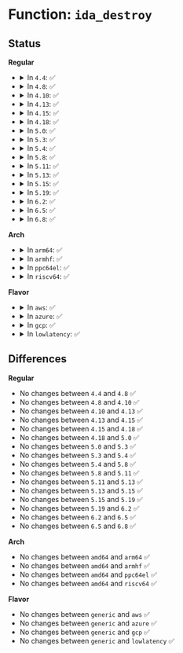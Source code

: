 # Function: <code>ida_destroy</code>

## Status
<b>Regular</b>
<ul>
<li>
<details>
<summary>In <code>4.4</code>: ✅</summary>

```c
void ida_destroy(struct ida *ida);
```

**Collision:** Unique Global

**Inline:** No

**Transformation:** False

**Instances:**

```
In lib/idr.c (ffffffff813ea5b0)
Location: lib/idr.c:1059
Inline: False
Direct callers:
  - kernel/workqueue.c:rcu_free_pool
  - fs/kernfs/dir.c:kernfs_create_root
  - fs/devpts/inode.c:devpts_kill_sb
  - drivers/virtio/virtio.c:virtio_exit
  - drivers/rtc/class.c:rtc_exit
  - drivers/watchdog/watchdog_core.c:watchdog_exit
```
**Symbols:**

```
ffffffff813ea5b0-ffffffff813ea5c9: ida_destroy (STB_GLOBAL)
```
</details>
</li>
<li>
<details>
<summary>In <code>4.8</code>: ✅</summary>

```c
void ida_destroy(struct ida *ida);
```

**Collision:** Unique Global

**Inline:** No

**Transformation:** False

**Instances:**

```
In lib/idr.c (ffffffff81430960)
Location: lib/idr.c:1059
Inline: False
Direct callers:
  - kernel/workqueue.c:rcu_free_pool
  - fs/kernfs/dir.c:kernfs_create_root
  - fs/devpts/inode.c:devpts_kill_sb
  - drivers/virtio/virtio.c:virtio_exit
  - drivers/nvdimm/bus.c:nvdimm_bus_exit
  - drivers/nvdimm/dimm_devs.c:nvdimm_devs_exit
  - drivers/nvdimm/region_devs.c:nd_region_devs_exit
  - drivers/scsi/hosts.c:scsi_exit_hosts
  - drivers/net/phy/fixed_phy.c:fixed_mdio_bus_exit
  - drivers/watchdog/watchdog_core.c:watchdog_exit
```
**Symbols:**

```
ffffffff81430960-ffffffff81430979: ida_destroy (STB_GLOBAL)
```
</details>
</li>
<li>
<details>
<summary>In <code>4.10</code>: ✅</summary>

```c
void ida_destroy(struct ida *ida);
```

**Collision:** Unique Global

**Inline:** No

**Transformation:** False

**Instances:**

```
In lib/idr.c (ffffffff8144cb30)
Location: lib/idr.c:1062
Inline: False
Direct callers:
  - kernel/workqueue.c:rcu_free_pool
  - fs/kernfs/dir.c:kernfs_create_root
  - fs/devpts/inode.c:devpts_kill_sb
  - drivers/virtio/virtio.c:virtio_exit
  - drivers/nvdimm/bus.c:nvdimm_bus_exit
  - drivers/nvdimm/dimm_devs.c:nvdimm_devs_exit
  - drivers/nvdimm/region_devs.c:nd_region_devs_exit
  - drivers/scsi/hosts.c:scsi_exit_hosts
  - drivers/net/phy/fixed_phy.c:fixed_mdio_bus_exit
  - drivers/watchdog/watchdog_core.c:watchdog_exit
```
**Symbols:**

```
ffffffff8144cb30-ffffffff8144cb49: ida_destroy (STB_GLOBAL)
```
</details>
</li>
<li>
<details>
<summary>In <code>4.13</code>: ✅</summary>

```c
void ida_destroy(struct ida *ida);
```

**Collision:** Unique Global

**Inline:** No

**Transformation:** False

**Instances:**

```
In lib/idr.c (ffffffff818ecf70)
Location: lib/idr.c:396
Inline: False
Direct callers:
  - kernel/workqueue.c:rcu_free_pool
  - fs/kernfs/dir.c:kernfs_create_root
  - fs/devpts/inode.c:devpts_kill_sb
  - drivers/virtio/virtio.c:virtio_exit
  - drivers/nvdimm/bus.c:nvdimm_bus_exit
  - drivers/nvdimm/dimm_devs.c:nvdimm_devs_exit
  - drivers/nvdimm/region_devs.c:nd_region_devs_exit
  - drivers/dax/super.c:dax_fs_exit
  - drivers/scsi/hosts.c:scsi_exit_hosts
  - drivers/net/phy/fixed_phy.c:fixed_mdio_bus_exit
  - drivers/thermal/thermal_core.c:thermal_exit
  - drivers/thermal/thermal_core.c:thermal_exit
  - drivers/watchdog/watchdog_core.c:watchdog_exit
```
**Symbols:**

```
ffffffff818ecf70-ffffffff818ed04e: ida_destroy (STB_GLOBAL)
```
</details>
</li>
<li>
<details>
<summary>In <code>4.15</code>: ✅</summary>

```c
void ida_destroy(struct ida *ida);
```

**Collision:** Unique Global

**Inline:** No

**Transformation:** False

**Instances:**

```
In lib/idr.c (ffffffff81972f90)
Location: lib/idr.c:404
Inline: False
Direct callers:
  - kernel/workqueue.c:rcu_free_pool
  - fs/devpts/inode.c:devpts_kill_sb
  - drivers/virtio/virtio.c:virtio_exit
  - drivers/nvdimm/bus.c:nvdimm_bus_exit
  - drivers/nvdimm/dimm_devs.c:nvdimm_devs_exit
  - drivers/nvdimm/region_devs.c:nd_region_devs_exit
  - drivers/dax/super.c:dax_fs_exit
  - drivers/scsi/hosts.c:scsi_exit_hosts
  - drivers/net/phy/fixed_phy.c:fixed_mdio_bus_exit
  - drivers/thermal/thermal_core.c:thermal_exit
  - drivers/thermal/thermal_core.c:thermal_exit
  - drivers/watchdog/watchdog_core.c:watchdog_exit
```
**Symbols:**

```
ffffffff81972f90-ffffffff8197306e: ida_destroy (STB_GLOBAL)
```
</details>
</li>
<li>
<details>
<summary>In <code>4.18</code>: ✅</summary>

```c
void ida_destroy(struct ida *ida);
```

**Collision:** Unique Global

**Inline:** No

**Transformation:** False

**Instances:**

```
In lib/idr.c (ffffffff819cf530)
Location: lib/idr.c:534
Inline: False
Direct callers:
  - kernel/workqueue.c:rcu_free_pool
  - fs/devpts/inode.c:devpts_kill_sb
  - drivers/virtio/virtio.c:virtio_exit
  - drivers/tty/serdev/core.c:serdev_exit
  - drivers/nvdimm/bus.c:nvdimm_bus_exit
  - drivers/nvdimm/dimm_devs.c:nvdimm_devs_exit
  - drivers/nvdimm/region_devs.c:nd_region_devs_exit
  - drivers/dax/super.c:dax_fs_exit
  - drivers/scsi/hosts.c:scsi_exit_hosts
  - drivers/net/phy/fixed_phy.c:fixed_mdio_bus_exit
  - drivers/ptp/ptp_clock.c:ptp_exit
  - drivers/thermal/thermal_core.c:thermal_exit
  - drivers/thermal/thermal_core.c:thermal_exit
  - drivers/thermal/thermal_core.c:thermal_init
  - drivers/thermal/thermal_core.c:thermal_init
  - drivers/watchdog/watchdog_core.c:watchdog_exit
```
**Symbols:**

```
ffffffff819cf530-ffffffff819cf610: ida_destroy (STB_GLOBAL)
```
</details>
</li>
<li>
<details>
<summary>In <code>5.0</code>: ✅</summary>

```c
void ida_destroy(struct ida *ida);
```

**Collision:** Unique Global

**Inline:** No

**Transformation:** False

**Instances:**

```
In lib/idr.c (ffffffff81a086a0)
Location: lib/idr.c:534
Inline: False
Direct callers:
  - kernel/workqueue.c:rcu_free_pool
  - fs/devpts/inode.c:devpts_kill_sb
  - drivers/virtio/virtio.c:virtio_exit
  - drivers/tty/serdev/core.c:serdev_exit
  - drivers/base/swnode.c:software_node_exit
  - drivers/base/swnode.c:software_node_release
  - drivers/nvdimm/bus.c:nvdimm_bus_exit
  - drivers/nvdimm/dimm_devs.c:nvdimm_devs_exit
  - drivers/nvdimm/region_devs.c:nd_region_devs_exit
  - drivers/dax/super.c:dax_fs_exit
  - drivers/scsi/hosts.c:scsi_exit_hosts
  - drivers/net/phy/fixed_phy.c:fixed_mdio_bus_exit
  - drivers/ptp/ptp_clock.c:ptp_exit
  - drivers/thermal/thermal_core.c:thermal_exit
  - drivers/thermal/thermal_core.c:thermal_exit
  - drivers/thermal/thermal_core.c:thermal_init
  - drivers/thermal/thermal_core.c:thermal_init
  - drivers/watchdog/watchdog_core.c:watchdog_exit
```
**Symbols:**

```
ffffffff81a086a0-ffffffff81a087bd: ida_destroy (STB_GLOBAL)
```
</details>
</li>
<li>
<details>
<summary>In <code>5.3</code>: ✅</summary>

```c
void ida_destroy(struct ida *ida);
```

**Collision:** Unique Global

**Inline:** No

**Transformation:** False

**Instances:**

```
In lib/idr.c (ffffffff81a78060)
Location: lib/idr.c:545
Inline: False
Direct callers:
  - kernel/workqueue.c:rcu_free_pool
  - fs/devpts/inode.c:devpts_kill_sb
  - drivers/virtio/virtio.c:virtio_exit
  - drivers/tty/serdev/core.c:serdev_exit
  - drivers/base/swnode.c:software_node_exit
  - drivers/base/swnode.c:software_node_release
  - drivers/nvdimm/bus.c:nvdimm_bus_exit
  - drivers/nvdimm/dimm_devs.c:nvdimm_devs_exit
  - drivers/nvdimm/region_devs.c:nd_region_devs_exit
  - drivers/dax/super.c:dax_core_exit
  - drivers/scsi/hosts.c:scsi_exit_hosts
  - drivers/net/phy/fixed_phy.c:fixed_mdio_bus_exit
  - drivers/ptp/ptp_clock.c:ptp_exit
  - drivers/thermal/thermal_core.c:thermal_init
  - drivers/thermal/thermal_core.c:thermal_init
  - drivers/watchdog/watchdog_core.c:watchdog_exit
```
**Symbols:**

```
ffffffff81a78060-ffffffff81a78167: ida_destroy (STB_GLOBAL)
```
</details>
</li>
<li>
<details>
<summary>In <code>5.4</code>: ✅</summary>

```c
void ida_destroy(struct ida *ida);
```

**Collision:** Unique Global

**Inline:** No

**Transformation:** False

**Instances:**

```
In lib/idr.c (ffffffff81aaf910)
Location: lib/idr.c:536
Inline: False
Direct callers:
  - kernel/workqueue.c:rcu_free_pool
  - fs/devpts/inode.c:devpts_kill_sb
  - drivers/virtio/virtio.c:virtio_exit
  - drivers/tty/serdev/core.c:serdev_exit
  - drivers/base/swnode.c:software_node_exit
  - drivers/base/swnode.c:software_node_release
  - drivers/nvdimm/bus.c:nvdimm_bus_exit
  - drivers/nvdimm/dimm_devs.c:nvdimm_devs_exit
  - drivers/nvdimm/region_devs.c:nd_region_devs_exit
  - drivers/dax/super.c:dax_core_exit
  - drivers/scsi/hosts.c:scsi_exit_hosts
  - drivers/net/phy/fixed_phy.c:fixed_mdio_bus_exit
  - drivers/ptp/ptp_clock.c:ptp_exit
  - drivers/thermal/thermal_core.c:thermal_init
  - drivers/thermal/thermal_core.c:thermal_init
  - drivers/watchdog/watchdog_core.c:watchdog_exit
  - drivers/remoteproc/remoteproc_core.c:remoteproc_exit
```
**Symbols:**

```
ffffffff81aaf910-ffffffff81aafa17: ida_destroy (STB_GLOBAL)
```
</details>
</li>
<li>
<details>
<summary>In <code>5.8</code>: ✅</summary>

```c
void ida_destroy(struct ida *ida);
```

**Collision:** Unique Global

**Inline:** No

**Transformation:** False

**Instances:**

```
In lib/idr.c (ffffffff815e9150)
Location: lib/idr.c:536
Inline: False
Direct callers:
  - kernel/workqueue.c:rcu_free_pool
  - fs/devpts/inode.c:devpts_kill_sb
  - drivers/virtio/virtio.c:virtio_exit
  - drivers/tty/serdev/core.c:serdev_exit
  - drivers/base/swnode.c:software_node_exit
  - drivers/base/swnode.c:software_node_release
  - drivers/nvdimm/bus.c:nvdimm_bus_exit
  - drivers/nvdimm/dimm_devs.c:nvdimm_devs_exit
  - drivers/dax/super.c:dax_core_exit
  - drivers/scsi/hosts.c:scsi_exit_hosts
  - drivers/net/phy/fixed_phy.c:fixed_mdio_bus_exit
  - drivers/ptp/ptp_clock.c:ptp_exit
  - drivers/thermal/thermal_core.c:thermal_init
  - drivers/thermal/thermal_core.c:thermal_init
  - drivers/watchdog/watchdog_core.c:watchdog_exit
  - drivers/remoteproc/remoteproc_core.c:remoteproc_exit
```
**Symbols:**

```
ffffffff815e9150-ffffffff815e92cd: ida_destroy (STB_GLOBAL)
```
</details>
</li>
<li>
<details>
<summary>In <code>5.11</code>: ✅</summary>

```c
void ida_destroy(struct ida *ida);
```

**Collision:** Unique Global

**Inline:** No

**Transformation:** False

**Instances:**

```
In lib/idr.c (ffffffff8160e200)
Location: lib/idr.c:540
Inline: False
Direct callers:
  - kernel/workqueue.c:rcu_free_pool
  - fs/devpts/inode.c:devpts_kill_sb
  - drivers/virtio/virtio.c:virtio_exit
  - drivers/tty/serdev/core.c:serdev_exit
  - drivers/base/swnode.c:software_node_exit
  - drivers/base/swnode.c:software_node_release
  - drivers/nvdimm/bus.c:nvdimm_bus_exit
  - drivers/nvdimm/dimm_devs.c:nvdimm_devs_exit
  - drivers/dax/super.c:dax_core_exit
  - drivers/scsi/hosts.c:scsi_exit_hosts
  - drivers/net/phy/fixed_phy.c:fixed_mdio_bus_exit
  - drivers/ptp/ptp_clock.c:ptp_exit
  - drivers/thermal/thermal_core.c:thermal_init
  - drivers/thermal/thermal_core.c:thermal_init
  - drivers/watchdog/watchdog_core.c:watchdog_exit
  - drivers/remoteproc/remoteproc_core.c:remoteproc_exit
```
**Symbols:**

```
ffffffff8160e200-ffffffff8160e37d: ida_destroy (STB_GLOBAL)
```
</details>
</li>
<li>
<details>
<summary>In <code>5.13</code>: ✅</summary>

```c
void ida_destroy(struct ida *ida);
```

**Collision:** Unique Global

**Inline:** No

**Transformation:** False

**Instances:**

```
In lib/idr.c (ffffffff815f1950)
Location: lib/idr.c:540
Inline: False
Direct callers:
  - kernel/workqueue.c:rcu_free_pool
  - fs/devpts/inode.c:devpts_kill_sb
  - drivers/virtio/virtio.c:virtio_exit
  - drivers/tty/serdev/core.c:serdev_exit
  - drivers/base/swnode.c:software_node_exit
  - drivers/base/swnode.c:software_node_release
  - drivers/nvdimm/bus.c:nvdimm_bus_exit
  - drivers/nvdimm/dimm_devs.c:nvdimm_devs_exit
  - drivers/dax/super.c:dax_core_exit
  - drivers/scsi/hosts.c:scsi_exit_hosts
  - drivers/net/phy/fixed_phy.c:fixed_mdio_bus_exit
  - drivers/ptp/ptp_clock.c:ptp_exit
  - drivers/thermal/thermal_core.c:thermal_init
  - drivers/thermal/thermal_core.c:thermal_init
  - drivers/watchdog/watchdog_core.c:watchdog_exit
  - drivers/remoteproc/remoteproc_core.c:remoteproc_exit
```
**Symbols:**

```
ffffffff815f1950-ffffffff815f1acd: ida_destroy (STB_GLOBAL)
```
</details>
</li>
<li>
<details>
<summary>In <code>5.15</code>: ✅</summary>

```c
void ida_destroy(struct ida *ida);
```

**Collision:** Unique Global

**Inline:** No

**Transformation:** False

**Instances:**

```
In lib/idr.c (ffffffff8165eac0)
Location: lib/idr.c:540
Inline: False
Direct callers:
  - kernel/workqueue.c:rcu_free_pool
  - fs/devpts/inode.c:devpts_kill_sb
  - drivers/virtio/virtio.c:virtio_exit
  - drivers/tty/serdev/core.c:serdev_exit
  - drivers/base/swnode.c:software_node_exit
  - drivers/base/swnode.c:software_node_release
  - drivers/nvdimm/bus.c:nvdimm_bus_exit
  - drivers/nvdimm/dimm_devs.c:nvdimm_devs_exit
  - drivers/dax/super.c:dax_core_exit
  - drivers/scsi/hosts.c:scsi_exit_hosts
  - drivers/net/phy/fixed_phy.c:fixed_mdio_bus_exit
  - drivers/ptp/ptp_clock.c:ptp_exit
  - drivers/thermal/thermal_core.c:thermal_init
  - drivers/thermal/thermal_core.c:thermal_init
  - drivers/watchdog/watchdog_core.c:watchdog_exit
  - drivers/remoteproc/remoteproc_core.c:remoteproc_exit
```
**Symbols:**

```
ffffffff8165eac0-ffffffff8165ec25: ida_destroy (STB_GLOBAL)
```
</details>
</li>
<li>
<details>
<summary>In <code>5.19</code>: ✅</summary>

```c
void ida_destroy(struct ida *ida);
```

**Collision:** Unique Global

**Inline:** No

**Transformation:** False

**Instances:**

```
In lib/idr.c (ffffffff81778370)
Location: lib/idr.c:541
Inline: False
Direct callers:
  - kernel/workqueue.c:rcu_free_pool
  - fs/devpts/inode.c:devpts_kill_sb
  - drivers/virtio/virtio.c:virtio_exit
  - drivers/tty/serdev/core.c:serdev_exit
  - drivers/base/swnode.c:software_node_exit
  - drivers/base/swnode.c:software_node_release
  - drivers/nvdimm/bus.c:nvdimm_bus_exit
  - drivers/nvdimm/dimm_devs.c:nvdimm_devs_exit
  - drivers/dax/super.c:dax_core_exit
  - drivers/scsi/hosts.c:scsi_exit_hosts
  - drivers/net/phy/fixed_phy.c:fixed_mdio_bus_exit
  - drivers/vfio/vfio.c:vfio_cleanup
  - drivers/ptp/ptp_clock.c:ptp_exit
  - drivers/thermal/thermal_core.c:thermal_init
  - drivers/thermal/thermal_core.c:thermal_init
  - drivers/watchdog/watchdog_core.c:watchdog_exit
  - drivers/remoteproc/remoteproc_core.c:remoteproc_exit
```
**Symbols:**

```
ffffffff81778370-ffffffff817784ec: ida_destroy (STB_GLOBAL)
```
</details>
</li>
<li>
<details>
<summary>In <code>6.2</code>: ✅</summary>

```c
void ida_destroy(struct ida *ida);
```

**Collision:** Unique Global

**Inline:** No

**Transformation:** False

**Instances:**

```
In lib/idr.c (ffffffff82021100)
Location: lib/idr.c:541
Inline: False
Direct callers:
  - kernel/workqueue.c:rcu_free_pool
  - fs/devpts/inode.c:devpts_kill_sb
  - drivers/virtio/virtio.c:virtio_exit
  - drivers/tty/serdev/core.c:serdev_exit
  - drivers/base/swnode.c:software_node_exit
  - drivers/base/swnode.c:software_node_release
  - drivers/nvdimm/bus.c:nvdimm_bus_exit
  - drivers/nvdimm/dimm_devs.c:nvdimm_devs_exit
  - drivers/dax/super.c:dax_core_exit
  - drivers/scsi/hosts.c:scsi_exit_hosts
  - drivers/net/phy/fixed_phy.c:fixed_mdio_bus_exit
  - drivers/ptp/ptp_clock.c:ptp_exit
  - drivers/thermal/thermal_core.c:thermal_init
  - drivers/thermal/thermal_core.c:thermal_init
  - drivers/watchdog/watchdog_core.c:watchdog_exit
  - drivers/remoteproc/remoteproc_core.c:remoteproc_exit
```
**Symbols:**

```
ffffffff82021100-ffffffff8202127c: ida_destroy (STB_GLOBAL)
```
</details>
</li>
<li>
<details>
<summary>In <code>6.5</code>: ✅</summary>

```c
void ida_destroy(struct ida *ida);
```

**Collision:** Unique Global

**Inline:** No

**Transformation:** False

**Instances:**

```
In lib/idr.c (ffffffff820a1120)
Location: lib/idr.c:541
Inline: False
Direct callers:
  - kernel/workqueue.c:rcu_free_pool
  - fs/devpts/inode.c:devpts_kill_sb
  - drivers/virtio/virtio.c:virtio_exit
  - drivers/tty/serdev/core.c:serdev_exit
  - drivers/base/swnode.c:software_node_exit
  - drivers/base/swnode.c:software_node_release
  - drivers/nvdimm/bus.c:nvdimm_bus_exit
  - drivers/nvdimm/dimm_devs.c:nvdimm_devs_exit
  - drivers/dax/super.c:dax_core_exit
  - drivers/scsi/hosts.c:scsi_exit_hosts
  - drivers/net/phy/fixed_phy.c:fixed_mdio_bus_exit
  - drivers/ptp/ptp_clock.c:ptp_exit
  - drivers/watchdog/watchdog_core.c:watchdog_exit
  - drivers/remoteproc/remoteproc_core.c:remoteproc_exit
```
**Symbols:**

```
ffffffff820a1120-ffffffff820a12a1: ida_destroy (STB_GLOBAL)
```
</details>
</li>
<li>
<details>
<summary>In <code>6.8</code>: ✅</summary>

```c
void ida_destroy(struct ida *ida);
```

**Collision:** Unique Global

**Inline:** No

**Transformation:** False

**Instances:**

```
In lib/idr.c (ffffffff82179100)
Location: lib/idr.c:541
Inline: False
Direct callers:
  - kernel/workqueue.c:rcu_free_pool
  - fs/devpts/inode.c:devpts_kill_sb
  - drivers/virtio/virtio.c:virtio_exit
  - drivers/tty/serdev/core.c:serdev_exit
  - drivers/base/swnode.c:software_node_exit
  - drivers/base/swnode.c:software_node_release
  - drivers/nvdimm/bus.c:nvdimm_bus_exit
  - drivers/nvdimm/dimm_devs.c:nvdimm_devs_exit
  - drivers/dax/super.c:dax_core_exit
  - drivers/scsi/hosts.c:scsi_exit_hosts
  - drivers/gpu/drm/drm_connector.c:drm_connector_ida_destroy
  - drivers/gpu/drm/drm_mode_config.c:drm_mode_config_cleanup
  - drivers/net/phy/fixed_phy.c:fixed_mdio_bus_exit
  - drivers/ptp/ptp_clock.c:ptp_exit
  - drivers/watchdog/watchdog_core.c:watchdog_exit
  - drivers/remoteproc/remoteproc_core.c:remoteproc_exit
```
**Symbols:**

```
ffffffff82179100-ffffffff82179281: ida_destroy (STB_GLOBAL)
```
</details>
</li>
</ul>
<b>Arch</b>
<ul>
<li>
<details>
<summary>In <code>arm64</code>: ✅</summary>

```c
void ida_destroy(struct ida *ida);
```

**Collision:** Unique Global

**Inline:** No

**Transformation:** False

**Instances:**

```
In lib/idr.c (ffff800010d88cb8)
Location: lib/idr.c:536
Inline: False
Direct callers:
  - kernel/workqueue.c:rcu_free_pool
  - fs/devpts/inode.c:devpts_kill_sb
  - drivers/virtio/virtio.c:virtio_exit
  - drivers/tty/serdev/core.c:serdev_exit
  - drivers/base/swnode.c:software_node_exit
  - drivers/base/swnode.c:software_node_release
  - drivers/nvdimm/bus.c:nvdimm_bus_exit
  - drivers/nvdimm/dimm_devs.c:nvdimm_devs_exit
  - drivers/nvdimm/region_devs.c:nd_region_devs_exit
  - drivers/dax/super.c:dax_core_exit
  - drivers/scsi/hosts.c:scsi_exit_hosts
  - drivers/net/phy/fixed_phy.c:fixed_mdio_bus_exit
  - drivers/ptp/ptp_clock.c:ptp_exit
  - drivers/thermal/thermal_core.c:thermal_init
  - drivers/thermal/thermal_core.c:thermal_init
  - drivers/watchdog/watchdog_core.c:watchdog_exit
  - drivers/firmware/arm_scmi/bus.c:scmi_bus_exit
  - drivers/remoteproc/remoteproc_core.c:remoteproc_exit
```
**Symbols:**

```
ffff800010d88cb8-ffff800010d88e18: ida_destroy (STB_GLOBAL)
```
</details>
</li>
<li>
<details>
<summary>In <code>armhf</code>: ✅</summary>

```c
void ida_destroy(struct ida *ida);
```

**Collision:** Unique Global

**Inline:** No

**Transformation:** False

**Instances:**

```
In lib/idr.c (c0e84120)
Location: lib/idr.c:536
Inline: False
Direct callers:
  - kernel/workqueue.c:rcu_free_pool
  - fs/devpts/inode.c:devpts_kill_sb
  - drivers/virtio/virtio.c:virtio_exit
  - drivers/tty/serdev/core.c:serdev_exit
  - drivers/base/swnode.c:software_node_exit
  - drivers/base/swnode.c:software_node_release
  - drivers/dax/super.c:dax_core_exit
  - drivers/scsi/hosts.c:scsi_exit_hosts
  - drivers/net/phy/fixed_phy.c:fixed_mdio_bus_exit
  - drivers/ptp/ptp_clock.c:ptp_exit
  - drivers/thermal/thermal_core.c:thermal_init
  - drivers/thermal/thermal_core.c:thermal_init
  - drivers/watchdog/watchdog_core.c:watchdog_exit
  - drivers/firmware/arm_scmi/bus.c:scmi_bus_exit
  - drivers/remoteproc/remoteproc_core.c:remoteproc_exit
```
**Symbols:**

```
c0e84120-c0e84268: ida_destroy (STB_GLOBAL)
```
</details>
</li>
<li>
<details>
<summary>In <code>ppc64el</code>: ✅</summary>

```c
void ida_destroy(struct ida *ida);
```

**Collision:** Unique Global

**Inline:** No

**Transformation:** False

**Instances:**

```
In lib/idr.c (c000000000ec9690)
Location: lib/idr.c:536
Inline: False
Direct callers:
  - kernel/workqueue.c:rcu_free_pool
  - fs/devpts/inode.c:devpts_kill_sb
  - drivers/virtio/virtio.c:virtio_exit
  - drivers/tty/serdev/core.c:serdev_exit
  - drivers/base/swnode.c:software_node_exit
  - drivers/base/swnode.c:software_node_release
  - drivers/nvdimm/bus.c:nvdimm_bus_exit
  - drivers/nvdimm/dimm_devs.c:nvdimm_devs_exit
  - drivers/nvdimm/region_devs.c:nd_region_devs_exit
  - drivers/dax/super.c:dax_core_exit
  - drivers/scsi/hosts.c:scsi_exit_hosts
  - drivers/net/phy/fixed_phy.c:fixed_mdio_bus_exit
  - drivers/ptp/ptp_clock.c:ptp_exit
  - drivers/thermal/thermal_core.c:thermal_init
  - drivers/thermal/thermal_core.c:thermal_init
  - drivers/watchdog/watchdog_core.c:watchdog_exit
  - drivers/remoteproc/remoteproc_core.c:remoteproc_exit
```
**Symbols:**

```
c000000000ec9690-c000000000ec9804: ida_destroy (STB_GLOBAL)
```
</details>
</li>
<li>
<details>
<summary>In <code>riscv64</code>: ✅</summary>

```c
void ida_destroy(struct ida *ida);
```

**Collision:** Unique Global

**Inline:** No

**Transformation:** False

**Instances:**

```
In lib/idr.c (ffffffe0008b2fc0)
Location: lib/idr.c:536
Inline: False
Direct callers:
  - kernel/workqueue.c:rcu_free_pool
  - fs/devpts/inode.c:devpts_kill_sb
  - drivers/virtio/virtio.c:virtio_exit
  - drivers/tty/serdev/core.c:serdev_exit
  - drivers/base/swnode.c:software_node_exit
  - drivers/base/swnode.c:software_node_release
  - drivers/nvdimm/bus.c:nvdimm_bus_exit
  - drivers/nvdimm/dimm_devs.c:nvdimm_devs_exit
  - drivers/nvdimm/region_devs.c:nd_region_devs_exit
  - drivers/dax/super.c:dax_core_exit
  - drivers/scsi/hosts.c:scsi_exit_hosts
  - drivers/net/phy/fixed_phy.c:fixed_mdio_bus_exit
  - drivers/ptp/ptp_clock.c:ptp_exit
  - drivers/thermal/thermal_core.c:thermal_init
  - drivers/thermal/thermal_core.c:thermal_init
  - drivers/watchdog/watchdog_core.c:watchdog_exit
```
**Symbols:**

```
ffffffe0008b2fc0-ffffffe0008b30a6: ida_destroy (STB_GLOBAL)
```
</details>
</li>
</ul>
<b>Flavor</b>
<ul>
<li>
<details>
<summary>In <code>aws</code>: ✅</summary>

```c
void ida_destroy(struct ida *ida);
```

**Collision:** Unique Global

**Inline:** No

**Transformation:** False

**Instances:**

```
In lib/idr.c (ffffffff81a4e760)
Location: lib/idr.c:536
Inline: False
Direct callers:
  - kernel/workqueue.c:rcu_free_pool
  - fs/devpts/inode.c:devpts_kill_sb
  - drivers/virtio/virtio.c:virtio_exit
  - drivers/tty/serdev/core.c:serdev_exit
  - drivers/base/swnode.c:software_node_exit
  - drivers/base/swnode.c:software_node_release
  - drivers/nvdimm/bus.c:nvdimm_bus_exit
  - drivers/nvdimm/dimm_devs.c:nvdimm_devs_exit
  - drivers/nvdimm/region_devs.c:nd_region_devs_exit
  - drivers/dax/super.c:dax_core_exit
  - drivers/scsi/hosts.c:scsi_exit_hosts
  - drivers/nvme/host/core.c:nvme_destroy_subsystem
  - drivers/net/phy/fixed_phy.c:fixed_mdio_bus_exit
  - drivers/ptp/ptp_clock.c:ptp_exit
  - drivers/thermal/thermal_core.c:thermal_init
  - drivers/thermal/thermal_core.c:thermal_init
  - drivers/watchdog/watchdog_core.c:watchdog_exit
  - drivers/remoteproc/remoteproc_core.c:remoteproc_exit
```
**Symbols:**

```
ffffffff81a4e760-ffffffff81a4e867: ida_destroy (STB_GLOBAL)
```
</details>
</li>
<li>
<details>
<summary>In <code>azure</code>: ✅</summary>

```c
void ida_destroy(struct ida *ida);
```

**Collision:** Unique Global

**Inline:** No

**Transformation:** False

**Instances:**

```
In lib/idr.c (ffffffff81a0b850)
Location: lib/idr.c:536
Inline: False
Direct callers:
  - kernel/workqueue.c:rcu_free_pool
  - fs/devpts/inode.c:devpts_kill_sb
  - drivers/virtio/virtio.c:virtio_exit
  - drivers/base/swnode.c:software_node_exit
  - drivers/base/swnode.c:software_node_release
  - drivers/nvdimm/bus.c:nvdimm_bus_exit
  - drivers/nvdimm/dimm_devs.c:nvdimm_devs_exit
  - drivers/nvdimm/region_devs.c:nd_region_devs_exit
  - drivers/dax/super.c:dax_core_exit
  - drivers/scsi/hosts.c:scsi_exit_hosts
  - drivers/nvme/host/core.c:nvme_destroy_subsystem
  - drivers/net/phy/fixed_phy.c:fixed_mdio_bus_exit
  - drivers/ptp/ptp_clock.c:ptp_exit
  - drivers/thermal/thermal_core.c:thermal_init
  - drivers/thermal/thermal_core.c:thermal_init
  - drivers/watchdog/watchdog_core.c:watchdog_exit
```
**Symbols:**

```
ffffffff81a0b850-ffffffff81a0b957: ida_destroy (STB_GLOBAL)
```
</details>
</li>
<li>
<details>
<summary>In <code>gcp</code>: ✅</summary>

```c
void ida_destroy(struct ida *ida);
```

**Collision:** Unique Global

**Inline:** No

**Transformation:** False

**Instances:**

```
In lib/idr.c (ffffffff81abab50)
Location: lib/idr.c:536
Inline: False
Direct callers:
  - kernel/workqueue.c:rcu_free_pool
  - fs/devpts/inode.c:devpts_kill_sb
  - drivers/virtio/virtio.c:virtio_exit
  - drivers/tty/serdev/core.c:serdev_exit
  - drivers/base/swnode.c:software_node_exit
  - drivers/base/swnode.c:software_node_release
  - drivers/nvdimm/bus.c:nvdimm_bus_exit
  - drivers/nvdimm/dimm_devs.c:nvdimm_devs_exit
  - drivers/nvdimm/region_devs.c:nd_region_devs_exit
  - drivers/dax/super.c:dax_core_exit
  - drivers/scsi/hosts.c:scsi_exit_hosts
  - drivers/net/phy/fixed_phy.c:fixed_mdio_bus_exit
  - drivers/ptp/ptp_clock.c:ptp_exit
  - drivers/thermal/thermal_core.c:thermal_init
  - drivers/thermal/thermal_core.c:thermal_init
  - drivers/watchdog/watchdog_core.c:watchdog_exit
```
**Symbols:**

```
ffffffff81abab50-ffffffff81abac57: ida_destroy (STB_GLOBAL)
```
</details>
</li>
<li>
<details>
<summary>In <code>lowlatency</code>: ✅</summary>

```c
void ida_destroy(struct ida *ida);
```

**Collision:** Unique Global

**Inline:** No

**Transformation:** False

**Instances:**

```
In lib/idr.c (ffffffff81ac6fa0)
Location: lib/idr.c:536
Inline: False
Direct callers:
  - kernel/workqueue.c:rcu_free_pool
  - fs/devpts/inode.c:devpts_kill_sb
  - drivers/virtio/virtio.c:virtio_exit
  - drivers/tty/serdev/core.c:serdev_exit
  - drivers/base/swnode.c:software_node_exit
  - drivers/base/swnode.c:software_node_release
  - drivers/nvdimm/bus.c:nvdimm_bus_exit
  - drivers/nvdimm/dimm_devs.c:nvdimm_devs_exit
  - drivers/nvdimm/region_devs.c:nd_region_devs_exit
  - drivers/dax/super.c:dax_core_exit
  - drivers/scsi/hosts.c:scsi_exit_hosts
  - drivers/net/phy/fixed_phy.c:fixed_mdio_bus_exit
  - drivers/ptp/ptp_clock.c:ptp_exit
  - drivers/thermal/thermal_core.c:thermal_init
  - drivers/thermal/thermal_core.c:thermal_init
  - drivers/watchdog/watchdog_core.c:watchdog_exit
  - drivers/remoteproc/remoteproc_core.c:remoteproc_exit
```
**Symbols:**

```
ffffffff81ac6fa0-ffffffff81ac70a7: ida_destroy (STB_GLOBAL)
```
</details>
</li>
</ul>

## Differences
<b>Regular</b>
<ul>
<li>
No changes between <code>4.4</code> and <code>4.8</code> ✅
</li>
<li>
No changes between <code>4.8</code> and <code>4.10</code> ✅
</li>
<li>
No changes between <code>4.10</code> and <code>4.13</code> ✅
</li>
<li>
No changes between <code>4.13</code> and <code>4.15</code> ✅
</li>
<li>
No changes between <code>4.15</code> and <code>4.18</code> ✅
</li>
<li>
No changes between <code>4.18</code> and <code>5.0</code> ✅
</li>
<li>
No changes between <code>5.0</code> and <code>5.3</code> ✅
</li>
<li>
No changes between <code>5.3</code> and <code>5.4</code> ✅
</li>
<li>
No changes between <code>5.4</code> and <code>5.8</code> ✅
</li>
<li>
No changes between <code>5.8</code> and <code>5.11</code> ✅
</li>
<li>
No changes between <code>5.11</code> and <code>5.13</code> ✅
</li>
<li>
No changes between <code>5.13</code> and <code>5.15</code> ✅
</li>
<li>
No changes between <code>5.15</code> and <code>5.19</code> ✅
</li>
<li>
No changes between <code>5.19</code> and <code>6.2</code> ✅
</li>
<li>
No changes between <code>6.2</code> and <code>6.5</code> ✅
</li>
<li>
No changes between <code>6.5</code> and <code>6.8</code> ✅
</li>
</ul>
<b>Arch</b>
<ul>
<li>
No changes between <code>amd64</code> and <code>arm64</code> ✅
</li>
<li>
No changes between <code>amd64</code> and <code>armhf</code> ✅
</li>
<li>
No changes between <code>amd64</code> and <code>ppc64el</code> ✅
</li>
<li>
No changes between <code>amd64</code> and <code>riscv64</code> ✅
</li>
</ul>
<b>Flavor</b>
<ul>
<li>
No changes between <code>generic</code> and <code>aws</code> ✅
</li>
<li>
No changes between <code>generic</code> and <code>azure</code> ✅
</li>
<li>
No changes between <code>generic</code> and <code>gcp</code> ✅
</li>
<li>
No changes between <code>generic</code> and <code>lowlatency</code> ✅
</li>
</ul>
